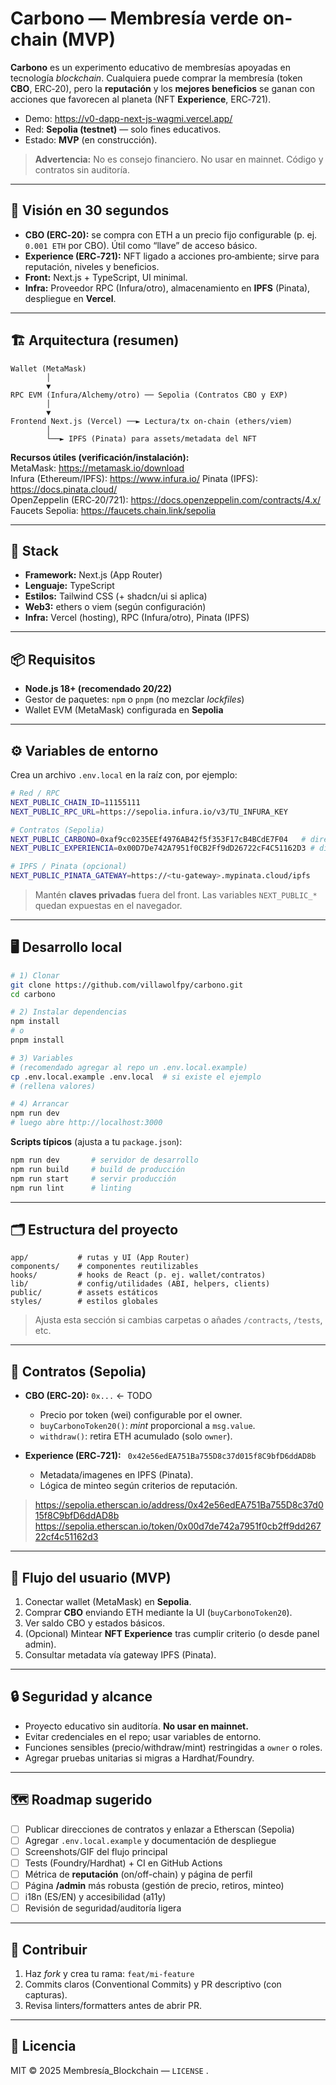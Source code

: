 # Carbono — Membresía verde on-chain (MVP)

**Carbono** es un experimento educativo de membresías apoyadas en tecnología *blockchain*.
Cualquiera puede comprar la membresía (token **CBO**, ERC‑20), pero la **reputación** y los **mejores beneficios**
se ganan con acciones que favorecen al planeta (NFT **Experience**, ERC‑721).

- Demo: https://v0-dapp-next-js-wagmi.vercel.app/
- Red: **Sepolia (testnet)** — solo fines educativos.
- Estado: **MVP** (en construcción).

> **Advertencia:** No es consejo financiero. No usar en mainnet. Código y contratos sin auditoría.

---

## 🧭 Visión en 30 segundos

- **CBO (ERC‑20):** se compra con ETH a un precio fijo configurable (p. ej. `0.001 ETH` por CBO). Útil como “llave” de acceso básico.
- **Experience (ERC‑721):** NFT ligado a acciones pro‑ambiente; sirve para reputación, niveles y beneficios.
- **Front:** Next.js + TypeScript, UI minimal.
- **Infra:** Proveedor RPC (Infura/otro), almacenamiento en **IPFS** (Pinata), despliegue en **Vercel**.

---

## 🏗️ Arquitectura (resumen)

```
Wallet (MetaMask)
        │
        ▼
RPC EVM (Infura/Alchemy/otro) ── Sepolia (Contratos CBO y EXP)
        │
        ▼
Frontend Next.js (Vercel) ──► Lectura/tx on-chain (ethers/viem)
        │
        └──► IPFS (Pinata) para assets/metadata del NFT
```

**Recursos útiles (verificación/instalación):**  
MetaMask: https://metamask.io/download  
Infura (Ethereum/IPFS): https://www.infura.io/ 
Pinata (IPFS): https://docs.pinata.cloud/  
OpenZeppelin (ERC‑20/721): https://docs.openzeppelin.com/contracts/4.x/  
Faucets Sepolia: https://faucets.chain.link/sepolia

---

## 🧰 Stack

- **Framework:** Next.js (App Router)
- **Lenguaje:** TypeScript
- **Estilos:** Tailwind CSS (+ shadcn/ui si aplica)
- **Web3:** ethers o viem (según configuración)
- **Infra:** Vercel (hosting), RPC (Infura/otro), Pinata (IPFS)

---

## 📦 Requisitos

- **Node.js 18+ (recomendado 20/22)**
- Gestor de paquetes: `npm` o `pnpm` (no mezclar *lockfiles*)
- Wallet EVM (MetaMask) configurada en **Sepolia**

---

## ⚙️ Variables de entorno

Crea un archivo `.env.local` en la raíz con, por ejemplo:

```bash
# Red / RPC
NEXT_PUBLIC_CHAIN_ID=11155111
NEXT_PUBLIC_RPC_URL=https://sepolia.infura.io/v3/TU_INFURA_KEY

# Contratos (Sepolia)
NEXT_PUBLIC_CARBONO=0xaf9cc0235EEf4976AB42f5f353F17cB4BCdE7F04   # dirección del ERC-20 CBO
NEXT_PUBLIC_EXPERIENCIA=0x00D7De742A7951f0CB2Ff9dD26722cF4C51162D3 # dirección del ERC-721 Experience

# IPFS / Pinata (opcional)
NEXT_PUBLIC_PINATA_GATEWAY=https://<tu-gateway>.mypinata.cloud/ipfs
```

> Mantén **claves privadas** fuera del front. Las variables `NEXT_PUBLIC_*` quedan expuestas en el navegador.

---

## 🖥️ Desarrollo local

```bash
# 1) Clonar
git clone https://github.com/villawolfpy/carbono.git
cd carbono

# 2) Instalar dependencias
npm install
# o
pnpm install

# 3) Variables
# (recomendado agregar al repo un .env.local.example)
cp .env.local.example .env.local  # si existe el ejemplo
# (rellena valores)

# 4) Arrancar
npm run dev
# luego abre http://localhost:3000
```

**Scripts típicos** (ajusta a tu `package.json`):
```bash
npm run dev       # servidor de desarrollo
npm run build     # build de producción
npm run start     # servir producción
npm run lint      # linting
```

---

## 🗂️ Estructura del proyecto

```
app/           # rutas y UI (App Router)
components/    # componentes reutilizables
hooks/         # hooks de React (p. ej. wallet/contratos)
lib/           # config/utilidades (ABI, helpers, clients)
public/        # assets estáticos
styles/        # estilos globales
```
> Ajusta esta sección si cambias carpetas o añades `/contracts`, `/tests`, etc.

---

## 🔗 Contratos (Sepolia)

- **CBO (ERC‑20):** `0x...`  ← TODO
  - Precio por token (wei) configurable por el owner.
  - `buyCarbonoToken20()`: *mint* proporcional a `msg.value`.
  - `withdraw()`: retira ETH acumulado (solo `owner`).

- **Experience (ERC‑721):** ` 0x42e56edEA751Ba755D8c37d015f8C9bfD6ddAD8b`
  - Metadata/imagenes en IPFS (Pinata).
  - Lógica de minteo según criterios de reputación.

> https://sepolia.etherscan.io/address/0x42e56edEA751Ba755D8c37d015f8C9bfD6ddAD8b
> https://sepolia.etherscan.io/token/0x00d7de742a7951f0cb2ff9dd26722cf4c51162d3

---

## 🧪 Flujo del usuario (MVP)

1. Conectar wallet (MetaMask) en **Sepolia**.
2. Comprar **CBO** enviando ETH mediante la UI (`buyCarbonoToken20`).
3. Ver saldo CBO y estados básicos.
4. (Opcional) Mintear **NFT Experience** tras cumplir criterio (o desde panel admin).
5. Consultar metadata vía gateway IPFS (Pinata).

---

## 🔒 Seguridad y alcance

- Proyecto educativo sin auditoría. **No usar en mainnet.**
- Evitar credenciales en el repo; usar variables de entorno.
- Funciones sensibles (precio/withdraw/mint) restringidas a `owner` o roles.
- Agregar pruebas unitarias si migras a Hardhat/Foundry.

---

## 🗺️ Roadmap sugerido

- [ ] Publicar direcciones de contratos y enlazar a Etherscan (Sepolia)
- [ ] Agregar `.env.local.example` y documentación de despliegue
- [ ] Screenshots/GIF del flujo principal
- [ ] Tests (Foundry/Hardhat) + CI en GitHub Actions
- [ ] Métrica de **reputación** (on/off-chain) y página de perfil
- [ ] Página **/admin** más robusta (gestión de precio, retiros, minteo)
- [ ] i18n (ES/EN) y accesibilidad (a11y)
- [ ] Revisión de seguridad/auditoría ligera

---

## 🤝 Contribuir

1. Haz *fork* y crea tu rama: `feat/mi-feature`
2. Commits claros (Conventional Commits) y PR descriptivo (con capturas).
3. Revisa linters/formatters antes de abrir PR.

---

## 📄 Licencia

MIT © 2025 Membresía_Blockchain —  `LICENSE` .

